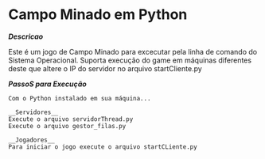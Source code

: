 # Campo Minado em Python

___Descricao___

Este é um jogo de Campo Minado para excecutar pela linha de comando do Sistema Operacional.
Suporta execução do game em máquinas diferentes deste que altere o IP do servidor no arquivo startCliente.py

___PassoS para Execução___

    Com o Python instalado em sua máquina...
    
    __Servidores__
    Execute o arquivo servidorThread.py
    Execute o arquivo gestor_filas.py

    __Jogadores__
    Para iniciar o jogo execute o arquivo startCLiente.py
    